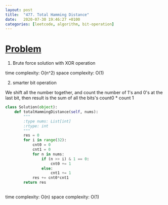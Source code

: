 ```yaml
---
layout: post
title:  "477. Total Hamming Distance"
date:   2020-07-30 19:46:27 +0100
categories: [leetcode, algorithm, bit-operation]
---
```


# [Problem](https://leetcode.com/problems/total-hamming-distance/)

1. Brute force solution with XOR operation 

time complexity: O(n^2)
space complexity: O(1)

2. smarter bit operation

We shift all the number together, and count the number of 1's and 0's at the last bit, then result is the sum of all the bits's count0 * count 1

```python
class Solution(object):
    def totalHammingDistance(self, nums):
        """
        :type nums: List[int]
        :rtype: int
        """
        res = 0
        for i in range(32):
            cnt0 = 0
            cnt1 = 0
            for n in nums:
                if (n >> i) & 1 == 0:
                    cnt0 += 1
                else:
                    cnt1 += 1
            res += cnt0*cnt1
        return res
        
```

time complexity: O(n)
space complexity: O(1)
